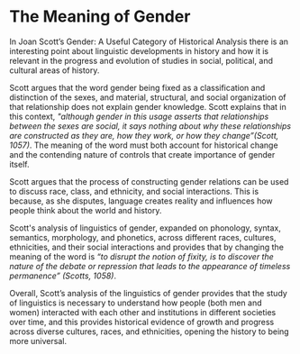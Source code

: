 # The Meaning of Gender  

In Joan Scott’s Gender: A Useful Category of Historical Analysis there is an interesting point about linguistic developments in history and how it is relevant in the progress and evolution of studies in social, political, and cultural areas of history.  

Scott argues that the word gender being fixed as a classification and distinction of the sexes, and material, structural, and social organization of that relationship does not explain gender knowledge. Scott explains that in this context, *"although gender in this usage asserts that relationships between the sexes are social, it says nothing about why these relationships are constructed as they are, how they work, or how they change”(Scott, 1057)*. The meaning of the word must both account for historical change and the contending nature of controls that create importance of gender itself. 

Scott argues that the process of constructing gender relations can be used to discuss race, class, and ethnicity, and social interactions. This is because, as she disputes, language creates reality and influences how people think about the world and history.  

Scott's analysis of linguistics of gender, expanded on phonology, syntax, semantics, morphology, and phonetics, across different races, cultures, ethnicities, and their social interactions and provides that by changing the meaning of the word is *“to disrupt the notion of fixity, is to discover the nature of the debate or repression that leads to the appearance of timeless permanence” (Scotts, 1058)*. 

Overall, Scott’s analysis of the linguistics of gender provides that the study of linguistics is necessary to understand how people (both men and women) interacted with each other and institutions in different societies over time, and this provides historical evidence of growth and progress across diverse cultures, races, and ethnicities, opening the history to being more universal.